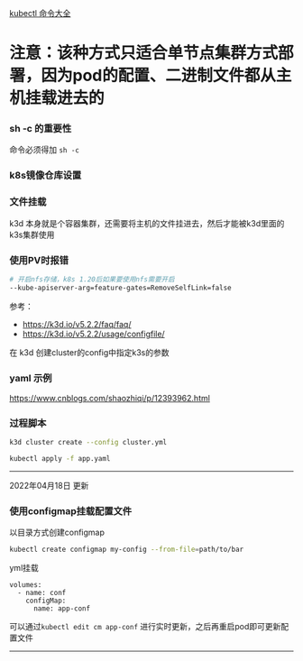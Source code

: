 [kubectl 命令大全](https://kubernetes.io/docs/reference/generated/kubectl/kubectl-commands#-em-configmap-em-)

# 注意：该种方式只适合单节点集群方式部署，因为pod的配置、二进制文件都从主机挂载进去的

###  sh -c 的重要性

命令必须得加  `sh -c`

### k8s镜像仓库设置



### 文件挂载
k3d 本身就是个容器集群，还需要将主机的文件挂进去，然后才能被k3d里面的k3s集群使用

### 使用PV时报错
```bash
# 开启nfs存储，k8s 1.20后如果要使用nfs需要开启
--kube-apiserver-arg=feature-gates=RemoveSelfLink=false 
```
参考：
- https://k3d.io/v5.2.2/faq/faq/
- https://k3d.io/v5.2.2/usage/configfile/

在 k3d 创建cluster的config中指定k3s的参数


### yaml 示例
https://www.cnblogs.com/shaozhiqi/p/12393962.html


### 过程脚本
```bash
k3d cluster create --config cluster.yml

kubectl apply -f app.yaml
```
---
2022年04月18日 更新

### 使用configmap挂载配置文件
以目录方式创建configmap
```bash
kubectl create configmap my-config --from-file=path/to/bar
```

yml挂载
```docker
volumes:
  - name: conf
    configMap:
      name: app-conf
```
可以通过`kubectl edit cm app-conf` 进行实时更新，之后再重启pod即可更新配置文件


---

